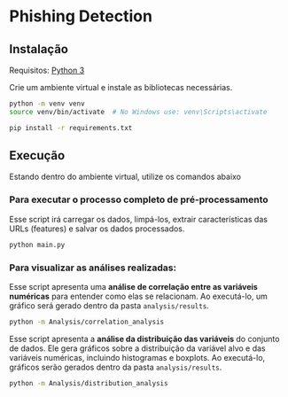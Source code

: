 # Phishing Detection

## Instalação
Requisitos: [Python 3](https://www.python.org/download/releases/3.0/)

Crie um ambiente virtual e instale as bibliotecas necessárias.
```bash
python -m venv venv
source venv/bin/activate  # No Windows use: venv\Scripts\activate

pip install -r requirements.txt
```

## Execução

Estando dentro do ambiente virtual, utilize os comandos abaixo

### Para executar o processo completo de pré-processamento
Esse script irá carregar os dados, limpá-los, extrair características das URLs (features) e salvar os dados processados.
```bash
python main.py
```

### Para visualizar as análises realizadas:

Esse script apresenta uma **análise de correlação entre as variáveis numéricas** para entender como elas se relacionam. Ao executá-lo, um gráfico será gerado dentro da pasta ```analysis/results```.
```bash
python -m Analysis/correlation_analysis
```

Esse script apresenta a **análise da distribuição das variáveis** do conjunto de dados. Ele gera gráficos sobre a distribuição da variável alvo e das variáveis numéricas, incluindo histogramas e boxplots. Ao executá-lo, gráficos serão gerados dentro da pasta ```analysis/results```.

```bash
python -m Analysis/distribution_analysis
```
